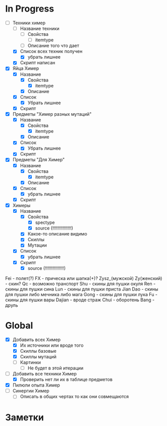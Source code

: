 
# In Progress
- [ ] Техники химер
	- [ ] Название техники
		- [ ] Свойства
			- [ ] itemtype
		- [ ] Описание того что дает
	- [x] Список всех техник получен
		- [x] убрать лишнее
	- [x] Скрипт написан

- [x] Яйца Химер
	- [x] Название
		- [x] Свойства
			- [x] itemtype
		- [x] Описание
	- [x] Список
		- [x] Убрать лишнее
	- [x] Скрипт
- [x] Предметы "Химер разных мутаций"
	- [x] Название
		- [x] Свойства
			- [x] itemtype
		- [x] Описание
	- [x] Список
		- [x] Убрать лишнее
	- [x] Скрипт
- [x] Предметы "Для Химер"
	- [x] Название
		- [x] Свойства
			- [x] itemtype
		- [x] Описание
	- [x] Список
		- [x] убрать лишнее
	- [x] Скрипт
- [x] Химеры
	- [x] Название
		- [x] Свойства
			- [x] spectype
			- [x] source (!!!!!!!!!!!!!!!)
		- [x] Какое-то описание видимо
		- [x] Скиллы
		- [x] Мутации
	- [x] Список
		- [x] убрать лишнее
	- [x] Скрипт
		- [x] source (!!!!!!!!!!!!!!!)

Fei - полет(?)
FX - прическа или шапка(+)?
Zysz_(мужской)  Zy(женский) - скин?
Qc - возможно транспорт
Shu - скины для пушки окуля
Ren - скины для пушки сина
Lun - скины для пушки приста
Jian Dao - скины для пушки либо мечника либо мага
Gong - скины для пушки лука
Fu - скины для пушки вары
Dajian - вроде страж
Chui - оборотень
Bang - друль

# Global
- [x] Добавить всех Химер
	- [x] Их источники или вроде того
	- [x] Скиллы базовые
	- [x] Скиллы мутаций
	- [ ] Картинки
		- [ ] Не будет в этой итерации
- [ ] Добавить все техники Химер
	- [x] Проверить нет ли их в таблице предметов
- [x] Пилюли опыта Химер
- [ ] Синергии Химер
	- [ ] Описать в общих чертах то как они совмещаются

# Заметки







